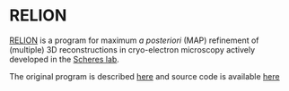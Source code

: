 # RELION

[RELION](https://www3.mrc-lmb.cam.ac.uk/relion/index.php?title=Main_Page) is a program for maximum *a posteriori* (MAP) refinement of (multiple) 3D reconstructions
in cryo-electron microscopy actively developed in the [Scheres lab](https://www2.mrc-lmb.cam.ac.uk/groups/scheres/).

The original program is described [here](https://doi.org/10.1016/j.jsb.2012.09.006) and source code is available [here](https://github.com/3dem/relion)

